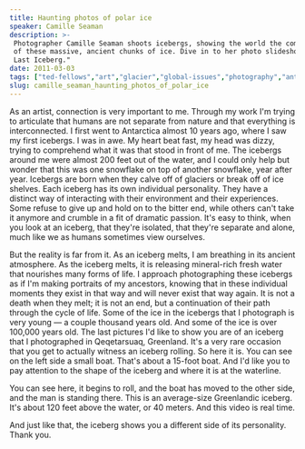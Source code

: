 ```yaml
---
title: Haunting photos of polar ice
speaker: Camille Seaman
description: >-
 Photographer Camille Seaman shoots icebergs, showing the world the complex beauty
 of these massive, ancient chunks of ice. Dive in to her photo slideshow, "The
 Last Iceberg."
date: 2011-03-03
tags: ["ted-fellows","art","glacier","global-issues","photography","antarctica"]
slug: camille_seaman_haunting_photos_of_polar_ice
---
```


As an artist, connection is very important to me. Through my work I'm trying to articulate
that humans are not separate from nature and that everything is interconnected. I first
went to Antarctica almost 10 years ago, where I saw my first icebergs. I was in awe. My
heart beat fast, my head was dizzy, trying to comprehend what it was that stood in front
of me. The icebergs around me were almost 200 feet out of the water, and I could only help
but wonder that this was one snowflake on top of another snowflake, year after
year. Icebergs are born when they calve off of glaciers or break off of ice shelves. Each
iceberg has its own individual personality. They have a distinct way of interacting with
their environment and their experiences. Some refuse to give up and hold on to the bitter
end, while others can't take it anymore and crumble in a fit of dramatic passion. It's easy
to think, when you look at an iceberg, that they're isolated, that they're separate and
alone, much like we as humans sometimes view ourselves.

But the reality is far from it. As an iceberg melts, I am breathing in its ancient
atmosphere. As the iceberg melts, it is releasing mineral-rich fresh water that nourishes
many forms of life. I approach photographing these icebergs as if I'm making portraits of
my ancestors, knowing that in these individual moments they exist in that way and will
never exist that way again. It is not a death when they melt; it is not an end, but a
continuation of their path through the cycle of life. Some of the ice in the icebergs that
I photograph is very young — a couple thousand years old. And some of the ice is over
100,000 years old. The last pictures I'd like to show you are of an iceberg that I
photographed in Qeqetarsuaq, Greenland. It's a very rare occasion that you get to actually
witness an iceberg rolling. So here it is. You can see on the left side a small boat.
That's about a 15-foot boat. And I'd like you to pay attention to the shape of the iceberg
and where it is at the waterline.

You can see here, it begins to roll, and the boat has moved to the other side, and the man
is standing there. This is an average-size Greenlandic iceberg. It's about 120 feet above
the water, or 40 meters. And this video is real time.

And just like that, the iceberg shows you a different side of its personality. Thank
you.

<!--
ad_duration=3.33
event="TED2011"
external_start_time=0
has_talk_citation=0
intro_duration=11.82
is_subtitle_required="False"
is_talk_featured="True"
language="en"
language_swap="False"
native_language="en"
number_of_related_talks=6
number_of_speakers=1
number_of_subtitled_videos=41
number_of_tags=6
number_of_talk_download_languages=42
number_of_talk_more_resources=3
number_of_talk_recommendations=0
number_of_talks_take_actions=0
post_ad_duration=0.83
published_timestamp="2011-06-16 15:20:00"
recording_date="2011-03-03"
speaker_description="Photographer"
speaker_is_published=1
speaker_name="Camille Seaman"
talk_name="Haunting photos of polar ice"
talks_tags=["ted-fellows","art","glacier","global-issues","photography","antarctica"]
talks_take_action=[]
url_audio="https://download.ted.com/talks/CamilleSeaman_2011U.mp3?apikey=acme-roadrunner"
url_photo_speaker="https://pe.tedcdn.com/images/ted/5ef91b02f9b49593f129c0cc9d4194a11c1f5d32_254x191.jpg"
url_photo_talk="https://pe.tedcdn.com/images/ted/e3fc5742458704c44a98921cb62f873910fafc06_800x600.jpg"
url_webpage="https://www.ted.com/talks/camille_seaman_haunting_photos_of_polar_ice"
video_type_name="TED Stage Talk"
-->